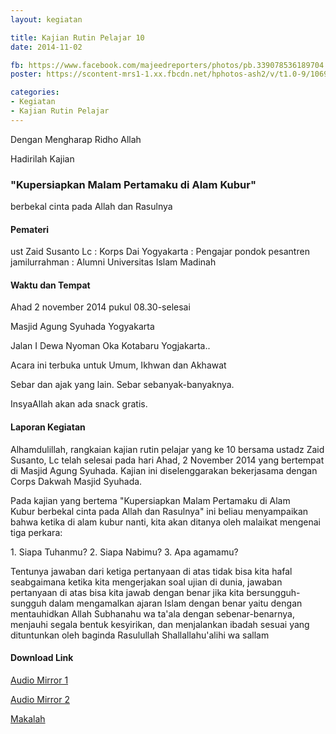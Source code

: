 ```yaml
---
layout: kegiatan

title: Kajian Rutin Pelajar 10
date: 2014-11-02

fb: https://www.facebook.com/majeedreporters/photos/pb.339078536189704.-2207520000.1451134994./667278000036421/
poster: https://scontent-mrs1-1.xx.fbcdn.net/hphotos-ash2/v/t1.0-9/10698589_667278000036421_5669121019313821856_n.png?oh=b76bab63b27a8bd7fbfce51f681a42c3&oe=57075208

categories:
- Kegiatan
- Kajian Rutin Pelajar
---
```


Dengan Mengharap Ridho Allah

Hadirilah Kajian

### "Kupersiapkan Malam Pertamaku di Alam Kubur"

berbekal cinta pada Allah dan Rasulnya

#### Pemateri

ust Zaid Susanto Lc
: Korps Dai Yogyakarta
: Pengajar pondok pesantren jamilurrahman
: Alumni Universitas Islam Madinah

#### Waktu dan Tempat

Ahad 2 november 2014 pukul 08.30-selesai

Masjid Agung Syuhada Yogyakarta

Jalan I Dewa Nyoman Oka Kotabaru Yogjakarta..

Acara ini terbuka untuk Umum, Ikhwan dan Akhawat

Sebar dan ajak yang lain. Sebar sebanyak-banyaknya.

InsyaAllah akan ada snack gratis.

#### Laporan Kegiatan

Alhamdulillah, rangkaian kajian rutin pelajar yang ke 10 bersama ustadz Zaid Susanto, Lc telah selesai pada hari Ahad, 2 November 2014 yang bertempat di Masjid Agung Syuhada. Kajian ini diselenggarakan bekerjasama dengan Corps Dakwah Masjid Syuhada.

Pada kajian yang bertema "Kupersiapkan Malam Pertamaku di Alam Kubur berbekal cinta pada Allah dan Rasulnya" ini beliau menyampaikan bahwa ketika di alam kubur nanti, kita akan ditanya oleh malaikat mengenai tiga perkara:

1. Siapa Tuhanmu?
2. Siapa Nabimu?
3. Apa agamamu?

Tentunya jawaban dari ketiga pertanyaan di atas tidak bisa kita hafal seabgaimana ketika kita mengerjakan soal ujian di dunia, jawaban pertanyaan di atas bisa kita jawab dengan benar jika kita bersungguh-sungguh dalam mengamalkan ajaran Islam dengan benar yaitu dengan mentauhidkan Allah Subhanahu wa ta'ala dengan sebenar-benarnya, menjauhi segala bentuk kesyirikan, dan menjalankan ibadah sesuai yang dituntunkan oleh baginda Rasulullah Shallallahu'alihi wa sallam

#### Download Link

[Audio Mirror 1](http://ia601209.us.archive.org/6/items/kajianjogja/ust_zaid_susanto_-_kupersiapkan_malam_pertamaku_di_alam_kubur/)

[Audio Mirror 2](https://drive.google.com/open?id=0BwDOV2_3ZeyAcHFMWXZEWm9QUUE&authuser=0)

[Makalah](https://www.mediafire.com/?50hetuue8fzq4co)